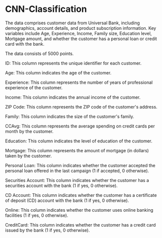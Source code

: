 # CNN-Classification

The data comprises customer data from Universal Bank, including demographics, account details, and product subscription information. Key variables include Age, Experience, Income, Family size, Education level, Mortgage amount, and whether the customer has a personal loan or credit card with the bank.

The data consists of 5000 points.

ID: This column represents the unique identifier for each customer.

Age: This column indicates the age of the customer.

Experience: This column represents the number of years of professional experience of the customer.

Income: This column indicates the annual income of the customer.

ZIP Code: This column represents the ZIP code of the customer's address.

Family: This column indicates the size of the customer's family.

CCAvg: This column represents the average spending on credit cards per month by the customer.

Education: This column indicates the level of education of the customer.

Mortgage: This column represents the amount of mortgage (in dollars) taken by the customer.

Personal Loan: This column indicates whether the customer accepted the personal loan offered in the last campaign (1 if accepted, 0 otherwise).

Securities Account: This column indicates whether the customer has a securities account with the bank (1 if yes, 0 otherwise).

CD Account: This column indicates whether the customer has a certificate of deposit (CD) account with the bank (1 if yes, 0 otherwise).

Online: This column indicates whether the customer uses online banking facilities (1 if yes, 0 otherwise).

CreditCard: This column indicates whether the customer has a credit card issued by the bank (1 if yes, 0 otherwise).
